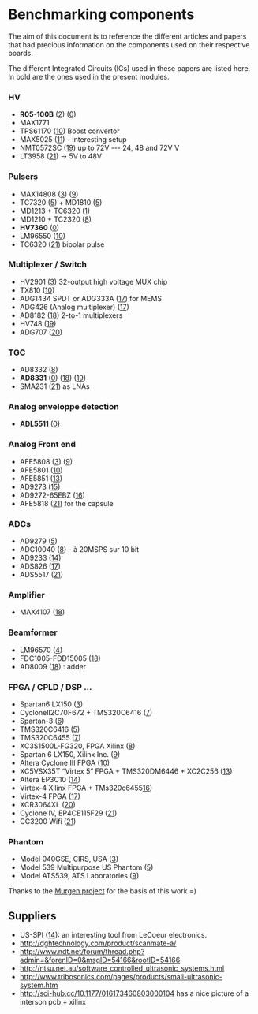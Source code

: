 # Benchmarking components

The aim of this document is to reference the different articles and papers that had precious information on the components used on their respective boards. 

The different Integrated Circuits (ICs) used in these papers are listed here. In bold are the ones used in the present modules.

### HV

* __R05-100B__ ([2]) ([0])
* MAX1771
* TPS61170 ([10]) Boost convertor
* MAX5025 ([11]) - interesting setup
* NMT0572SC ([19]) up to 72V --- 24, 48 and 72V V
* LT3958 ([21]) -> 5V to 48V

### Pulsers

* MAX14808 ([3]) ([9])
* TC7320  ([5]) + MD1810 ([5])
* MD1213  + TC6320 ([1])
* MD1210 + TC2320 ([8])
* __HV7360__ ([0])
* LM96550 ([10])
* TC6320 ([21]) bipolar pulse


### Multiplexer / Switch

* HV2901 ([3]) 32-output high voltage MUX chip 
* TX810 ([10])
* ADG1434 SPDT or ADG333A ([17]) for MEMS  
* ADG426 (Analog multiplexer) ([17])
* AD8182 ([18]) 2-to-1 multiplexers
* HV748 ([19])
* ADG707 ([20])

### TGC

* AD8332 ([8])
* __AD8331__ ([0]) ([18]) ([19]) 
* SMA231 ([21]) as LNAs

### Analog enveloppe detection

* __ADL5511__ ([0])

### Analog Front end

* AFE5808 ([3]) ([9])
* AFE5801 ([10])
* AFE5851 ([13])
* AD9273 ([15])
* AD9272-65EBZ ([16])
* AFE5818 ([21]) for the capsule

### ADCs

* AD9279 ([5])
* ADC10040 ([8]) - à 20MSPS sur 10 bit
* AD9233 ([14])
* ADS826 ([17])
* ADS5517 ([21])

### Amplifier

* MAX4107 ([18])

### Beamformer

* LM96570 ([4])
* FDC1005-FDD15005 ([18])
* AD8009 ([18]) : adder

### FPGA / CPLD / DSP ...

* Spartan6 LX150 ([3])
* CycloneII2C70F672 + TMS320C6416 ([7])
* Spartan-3 ([6])
* TMS320C6416 ([5])
* TMS320C6455 ([7])
* XC3S1500L-FG320, FPGA Xilinx ([8])
* Spartan 6 LX150, Xilinx Inc. ([9])
* Altera Cyclone III FPGA ([10])
* XC5VSX35T “Virtex 5” FPGA + TMS320DM6446 + XC2C256 ([13])
* Altera EP3C10 ([14])
* Virtex-4  Xilinx  FPGA + TMs320c6455[16])
* Virtex-4 FPGA  ([17])
* XCR3064XL ([20])
* Cyclone IV, EP4CE115F29 ([21])
* CC3200 Wifi ([21]) 

### Phantom

* Model 040GSE, CIRS,  USA ([3])
* Model 539 Multipurpose US Phantom ([5])
* Model ATS539, ATS Laboratories ([9])

Thanks to the [Murgen project](https://github.com/kelu124/murgen-dev-kit/blob/master/worklog/bibliographie.md) for the basis of this work =) 

## Suppliers

* US-SPI ([14]): an interesting tool from LeCoeur electronics.
* http://dghtechnology.com/product/scanmate-a/
* http://www.ndt.net/forum/thread.php?admin=&forenID=0&msgID=54166&rootID=54166
* http://ntsu.net.au/software_controlled_ultrasonic_systems.html
* http://www.tribosonics.com/pages/products/small-ultrasonic-system.htm
* http://sci-hub.cc/10.1177/016173460803000104 has a nice picture of a interson pcb + xilinx



[0]: https://github.com/kelu124/echomods/ "this project :)"
[1]: https://www.duo.uio.no/bitstream/handle/10852/47813/Sharma_2015.pdf "Shatin Sharma Thesis"
[2]: https://github.com/kelu124/murgen-dev-kit "murgen"
[3]: http://ieeexplore.ieee.org/document/7329474/ "Smartphone-based portable ultrasound imaging system: Prototype implementation and evaluation 10.1109/ULTSYM.2015.0517 -- great schematics"
[4]: http://www.mdpi.com/2313-433X/1/1/193 "FPGA-Based Portable Ultrasound Scanning System with Automatic Kidney Detection doi:10.3390/jimaging1010193 "
[5]: http://ieeexplore.ieee.org/document/7140846/ "A System-on-Chip Solution for Point-of-Care Ultrasound Imaging Systems: Architecture and ASIC Implementation 10.1109/TBCAS.2015.2431272"
[6]: http://ieeexplore.ieee.org/document/6242795/ "A single FPGA-based portable ultrasound imaging system for point-of-care applications 10.1109/TUFFC.2012.2339"
[7]: http://ieeexplore.ieee.org/document/4409966/ "Single-chip solution for ultrasound imaging systems: Initial results  10.1109/ULTSYM.2007.393"
[8]: https://publications.polymtl.ca/509/1/2011_PhilippeL%C3%A9vesque.pdf "ARCHITECTURE D’UN PROCESSEUR DÉDIÉ AUX TRAITEMENTS DE SIGNAUX ULTRASONIQUES EN TEMPS RÉEL EN VUE D’UNE INTÉGRATION SUR PUCE  Philippe Levesque"
[9]: http://ieeexplore.ieee.org/document/6931891/ "A new smart probe system for a tablet PC-based point-of-care ultrasound imaging system: Feasibility study - 10.1109/ULTSYM.2014.0399"
[10]: https://courses.engr.illinois.edu/ece445/getfile.asp?id=5166 "iPhone Ultrasound, Senior Design Project, Design Review"
[11]: https://www.maximintegrated.com/en/app-notes/index.mvp/id/1751 "High-V DC-DC Converter Is Ideal for MEMS (Warning: High-Voltage Circuit)"
[12]: http://www.lecoeur-electronique.net/crbst_16.html "US-SPI Single channel ultrasonic device with SPI interface"	
[13]: https://abm-website-assets.s3.amazonaws.com/mdtmag.com/s3fs-public/legacyfiles/MDT/Articles/2011/05/May11Teardown.pdf "GE Healthcare Vscan teardown"
[14]: http://www.lecoeur-electronique.net/crbst_16.html "US-SPI at LeCoeur" 
[15]: https://github.com/20E214/uprobe "Opening a chinese probe"
[16]: https://www.ncbi.nlm.nih.gov/pmc/articles/PMC5079523/ "FPGA-Based Reconfigurable Processor for Ultrafast Interlaced Ultrasound and Photoacoustic Imaging - 10.1109/TUFFC.2012.2335" 
[17]: http://sci-hub.cc/10.1109/TUFFC.2012.2351 "An FPGA-based ultrasound imaging system using capacitive micromachined ultrasonic transducers."
[18]: https://www.ncbi.nlm.nih.gov/pmc/articles/PMC2330166/ "High-frequency Ultrasound Doppler System for Biomedical Applications with a 30 MHz Linear Array"
[19]: www.mdpi.com/1424-8220/16/10/1681/pdf "Design and Implementation of an Electronic Front-End Based on Square Wave Excitation for Ultrasonic Torsional Guided Wave Viscosity Sensor"
[20]: https://www.ncbi.nlm.nih.gov/pubmed/18269987 "Experimental system Prototype of a Portable, Low-Cost, C-scan Ultrasound Imaging Device - 10.1109/TBME.2007.903517"
[21]: http://sci-hub.cc/10.1109/TMI.2017.2699973 "Development of a mechanical scanning device with high-frequency ultrasound transducer for ultrasonic capsule endoscopy"

